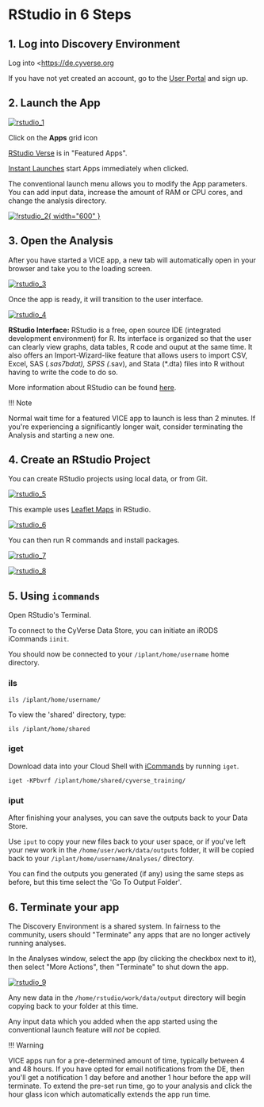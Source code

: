 # RStudio in 6 Steps

## 1. Log into Discovery Environment

Log into <https://de.cyverse.org

If you have not yet created an account, go to the [User Portal](https://user.cyverse.org) and sign up.

## 2. Launch the App

[![rstudio_1]][rstudio_1]

  [rstudio_1]: ../assets/de/rstudio_1.png

Click on the **Apps** grid icon

[RStudio Verse](https://de.cyverse.org/apps/de/3548f43a-bed1-11e9-af16-008cfa5ae621/launch) is in "Featured Apps".

[Instant Launches](https://de.cyverse.org/instantlaunches) start Apps immediately when clicked.

The conventional launch menu allows you to modify the App parameters. You can add input data, increase the amount of RAM or CPU cores, and change the analysis directory.

[![!rstudio_2](../assets/de/rstudio_2.png "rstudio_2"){ width="600" }](https://de.cyverse.org/apps/de/3548f43a-bed1-11e9-af16-008cfa5ae621/launch)

## 3. Open the Analysis

After you have started a VICE app, a new tab will automatically open in your browser and take you to the loading screen.

[![rstudio_3]][rstudio_3]

  [rstudio_3]: ../assets/de/rstudio_3.png


Once the app is ready, it will transition to the user interface. 

[![rstudio_4]][rstudio_4]

  [rstudio_4]: ../assets/de/rstudio_4.png


**RStudio Interface:** 
RStudio is a free, open source IDE (integrated development environment) for R. 
Its interface is organized so that the user can clearly view graphs, data tables, R code and ouput at the same time. 
It also offers an Import-Wizard-like feature that allows users to import CSV, Excel, SAS (*.sas7bdat), SPSS (*.sav), and Stata (\*.dta) files into R without having to write the code to do so.

More information about RStudio can be found [here](https://www.rstudio.com/products/rstudio/).

!!! Note
  
  Normal wait time for a featured VICE app to launch is less than 2 minutes. 
  If you're experiencing a significantly longer wait, consider terminating the Analysis and starting a new one.

## 4. Create an RStudio Project

You can create RStudio projects using local data, or from Git.

[![rstudio_5]][rstudio_5]

  [rstudio_5]: ../assets/de/rstudio_5.png

This example uses [Leaflet Maps](https://github.com/rstudio/leaflet) in RStudio.

[![rstudio_6]][rstudio_6]

  [rstudio_6]: ../assets/de/rstudio_6.png

You can then run R commands and install packages.

[![rstudio_7]][rstudio_7]

  [rstudio_7]: ../assets/de/rstudio_7.png

[![rstudio_8]][rstudio_8]

  [rstudio_8]: ../assets/de/rstudio_8.png

## 5. Using `icommands`

Open RStudio's Terminal.

To connect to the CyVerse Data Store, you can initiate an iRODS iCommands `iinit`.

You should now be connected to your `/iplant/home/username` home directory.

### ils

``` ils /iplant/home/username/ ```

To view the 'shared' directory, type:

``` ils /iplant/home/shared ```

### iget 

Download data into your Cloud Shell with [iCommands](https://docs.irods.org/master/icommands/user/) by running `iget`.

``` iget -KPbvrf /iplant/home/shared/cyverse_training/ ```

### iput

After finishing your analyses, you can save the outputs back to your Data Store.

Use `iput` to copy your new files back to your user space, or if you've left your new work in the `/home/user/work/data/outputs` folder, it will be copied back to your `/iplant/home/username/Analyses/` directory.

You can find the outputs you generated (if any) using the same steps as before, but this time select the 'Go To Output Folder'.

## 6. Terminate your app

The Discovery Environment is a shared system. In fairness to the community, users should "Terminate" any apps that
are no longer actively running analyses.

In the Analyses window, select the app (by clicking the checkbox next to it), then select "More Actions", then "Terminate" to shut down the app.

[![rstudio_9]][rstudio_9]

  [rstudio_9]: ../assets/de/rstudio_9.png


Any new data in the `/home/rstudio/work/data/output` directory will begin copying back to your folder at this time.

Any input data which you added when the app started using the conventional launch feature will *not* be copied.

!!! Warning

  VICE apps run for a pre-determined amount of time, typically between 4 and 48 hours. 
  If you have opted for email notifications from the DE, then you'll get a notification 1 day before and another 1 hour before the app will terminate. 
 To extend the pre-set run time, go to your analysis and click the hour glass icon which automatically extends the app run time.

